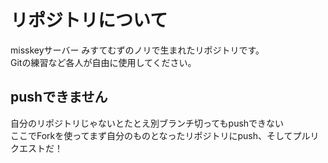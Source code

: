 # リポジトリについて
misskeyサーバー みすてむずのノリで生まれたリポジトリです。  
Gitの練習など各人が自由に使用してください。

## pushできません
自分のリポジトリじゃないとたとえ別ブランチ切ってもpushできない  
ここでForkを使ってまず自分のものとなったリポジトリにpush、そしてプルリクエストだ！
